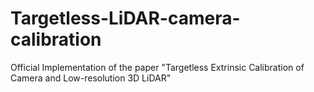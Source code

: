 # Targetless-LiDAR-camera-calibration
Official Implementation of the paper "Targetless Extrinsic Calibration of Camera and Low-resolution 3D LiDAR"
